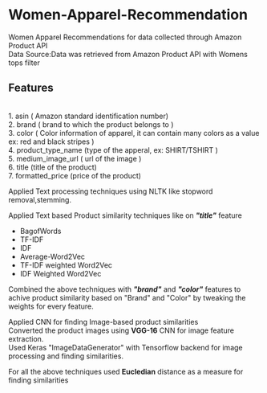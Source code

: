 # Women-Apparel-Recommendation
Women Apparel Recommendations for data collected through Amazon Product API<br>
Data Source:Data  was retrieved from Amazon Product API with Womens tops filter<br>

<h2>Features</h1><br>
1. asin  ( Amazon standard identification number)<br>
2. brand ( brand to which the product belongs to )<br>
3. color ( Color information of apparel, it can contain many colors as   a value ex: red and black stripes )<br> 
4. product_type_name (type of the apperal, ex: SHIRT/TSHIRT )<br>
5. medium_image_url  ( url of the image )<br>
6. title (title of the product)<br>
7. formatted_price (price of the product)<br>

Applied Text processing techniques using NLTK like stopword removal,stemming.<br>

Applied Text based Product similarity techniques like on <Strong><i>"title"</i></Strong> feature<br>
<ul>
  <li>BagofWords</li>
<li>TF-IDF</li>
<li>IDF</li>
<li>Average-Word2Vec</li>
<li>TF-IDF weighted Word2Vec</li>
<li>IDF Weighted Word2Vec</li>
  </ul>

Combined the above techniques with <Strong><i>"brand"</i></Strong> and <Strong><i>"color"</i></Strong> features to achive product similarity based on "Brand" and "Color" by tweaking the weights for every feature.<br>

Applied CNN for finding Image-based product similarities<br>
Converted the product images using <strong>VGG-16</strong> CNN for image feature extraction.<br>
Used Keras "ImageDataGenerator" with Tensorflow backend for image processing and finding similarities.<br>

For all the above techniques used <Strong>Eucledian</Strong> distance as a measure for finding similarities


